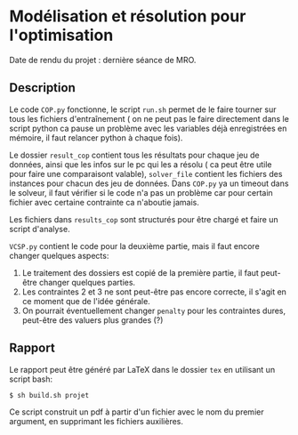 # Modélisation et résolution pour l'optimisation

Date de rendu du projet : dernière séance de MRO.

## Description

Le code `COP.py` fonctionne, le script `run.sh` permet de le faire tourner sur tous les fichiers d'entraînement
( on ne peut pas le faire directement dans le script python ca pause un problème avec les variables déjà enregistrées en mémoire, il faut relancer python à chaque fois). 

Le dossier `result_cop` contient tous les résultats pour chaque jeu de données, ainsi que les infos sur le pc qui les a résolu
( ca peut être utile pour faire une comparaisont valable), `solver_file` contient les fichiers des instances pour chacun des jeu de données. 
Dans `COP.py` ya un timeout dans le solveur, il faut vérifier si le code n'a pas un problème car pour certain fichier avec certaine contrainte ca n'aboutie jamais. 

Les fichiers dans `results_cop` sont structurés pour être chargé et faire un script d'analyse.

`VCSP.py` contient le code pour la deuxième partie, mais il faut encore changer quelques aspects:

1. Le traitement des dossiers est copié de la première partie, il faut peut-être changer quelques parties.
2. Les contraintes 2 et 3 ne sont peut-être pas encore correcte, il s'agit en ce moment que de l'idée générale.
3. On pourrait éventuellement changer `penalty` pour les contraintes dures, peut-être des valuers plus grandes (?)

## Rapport

Le rapport peut être généré par LaTeX dans le dossier `tex` en utilisant un script bash:

```bash
$ sh build.sh projet
```

Ce script construit un pdf à partir d'un fichier avec le nom du premier argument, en supprimant les fichiers auxilières.  

